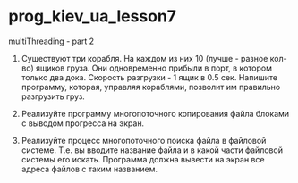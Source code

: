 # prog_kiev_ua_lesson7
multiThreading - part 2

1) Существуют три корабля. На каждом из них 10 (лучше - разное кол-во) ящиков груза.
Они одновременно прибыли в порт, в котором только два
дока. Скорость разгрузки - 1 ящик в 0.5 сек. Напишите
программу, которая, управляя кораблями, позволит им
правильно разгрузить груз.

2) Реализуйте программу многопоточного копирования файла
блоками с выводом прогресса на экран.

3) Реализуйте процесс многопоточного поиска файла в
файловой системе. Т.е. вы вводите название файла и в какой
части файловой системы его искать. Программа должна
вывести на экран все адреса файлов с таким названием. 
